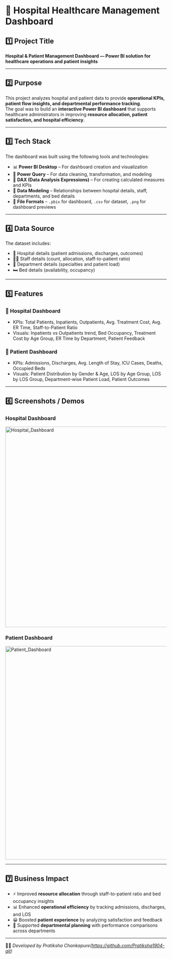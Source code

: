 # 🏥 Hospital Healthcare Management Dashboard  

## 1️⃣ Project Title  
**Hospital & Patient Management Dashboard — Power BI solution for healthcare operations and patient insights**  

---

## 2️⃣ Purpose  
This project analyzes hospital and patient data to provide **operational KPIs, patient flow insights, and departmental performance tracking**.  
The goal was to build an **interactive Power BI dashboard** that supports healthcare administrators in improving **resource allocation, patient satisfaction, and hospital efficiency**.  

---

## 3️⃣ Tech Stack  
The dashboard was built using the following tools and technologies:  

- 📊 **Power BI Desktop** – For dashboard creation and visualization  
- 📂 **Power Query** – For data cleaning, transformation, and modeling  
- 🧠 **DAX (Data Analysis Expressions)** – For creating calculated measures and KPIs  
- 📝 **Data Modeling** – Relationships between hospital details, staff, departments, and bed details  
- 📁 **File Formats** – `.pbix` for dashboard, `.csv` for dataset, `.png` for dashboard previews  

---

## 4️⃣ Data Source  
The dataset includes:  
- 🏥 Hospital details (patient admissions, discharges, outcomes)  
- 👩‍⚕️ Staff details (count, allocation, staff-to-patient ratio)  
- 📌 Department details (specialties and patient load)  
- 🛏 Bed details (availability, occupancy)  

---

## 5️⃣ Features 

### 🔹 Hospital Dashboard  
- KPIs: Total Patients, Inpatients, Outpatients, Avg. Treatment Cost, Avg. ER Time, Staff-to-Patient Ratio  
- Visuals: Inpatients vs Outpatients trend, Bed Occupancy, Treatment Cost by Age Group, ER Time by Department, Patient Feedback  

### 🔹 Patient Dashboard  
- KPIs: Admissions, Discharges, Avg. Length of Stay, ICU Cases, Deaths, Occupied Beds  
- Visuals: Patient Distribution by Gender & Age, LOS by Age Group, LOS by LOS Group, Department-wise Patient Load, Patient Outcomes  

---

## 6️⃣ Screenshots / Demos  

### Hospital Dashboard  

<img width="1120" height="624" alt="Hospital_Dashboard" src="https://github.com/user-attachments/assets/d4cd2451-f55e-48ec-9222-f6b2250d8a0b" />

### Patient Dashboard  

<img width="1183" height="664" alt="Patient_Dashboard" src="https://github.com/user-attachments/assets/1888ef59-535b-4758-8b47-959eaf5113af" />

---

## 7️⃣ Business Impact  
- ⚡ Improved **resource allocation** through staff-to-patient ratio and bed occupancy insights  
- 📊 Enhanced **operational efficiency** by tracking admissions, discharges, and LOS  
- 😀 Boosted **patient experience** by analyzing satisfaction and feedback  
- 🏥 Supported **departmental planning** with performance comparisons across departments  

---

👩‍💻 *Developed by Pratiksha Chankapure(https://github.com/Pratiksha1904-git)*  
